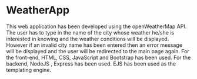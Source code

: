 # WeatherApp

This web application has been developed using the openWeatherMap API. The user has to type in the name of the city whose weather he/she is interested in knowing and the weather conditions will be displayed. However if an invalid city name has been entered then an error message will be displayed and the user will be redirected to the main page again.
For the front-end, HTML, CSS, JavaScript and Bootstrap has been used. For the backend, NodeJS , Express has been used. EJS has been used as the templating engine.
